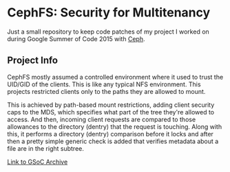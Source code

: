# CephFS: Security for Multitenancy
Just a small repository to keep code patches of my project I worked on during
Google Summer of Code 2015 with [Ceph](http://ceph.com/).

## Project Info
CephFS mostly assumed a controlled environment where it used to trust the
UID/GID of the clients. This is like any typical NFS environment. This projects
restricted clients only to the paths they are allowed to mount.

This is achieved by path-based mount restrictions, adding client security caps
to the MDS, which specifies what part of the tree they're allowed to access. And
then, incoming client requests are compared to those allowances to the directory
(dentry) that the request is touching. Along with this, it performs a directory
(dentry) comparison before it locks and after then a pretty simple generic check
is added that verifies metadata about a file are in the right subtree.
 
[Link to GSoC Archive](http://www.google-melange.com/gsoc/project/details/google/gsoc2015/jashank42/5668600916475904)
